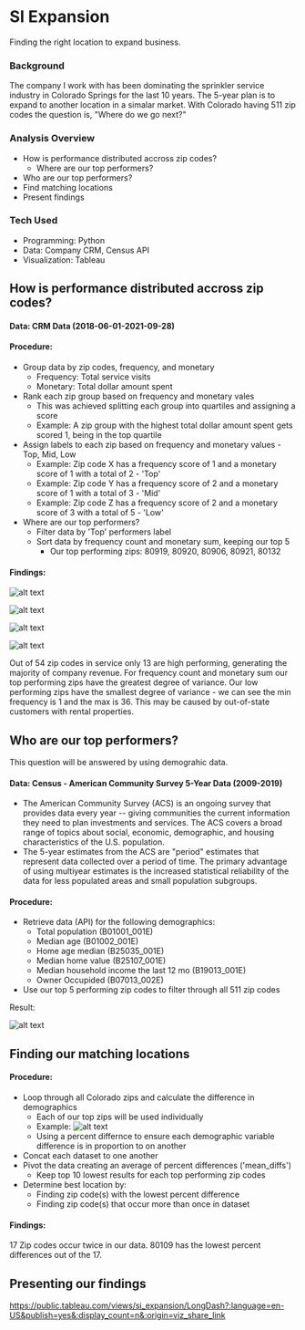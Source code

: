 # SI Expansion 

Finding the right location to expand business.

### Background

The company I work with has been dominating the sprinkler service industry in Colorado Springs for the last 10 years. The 5-year plan is to expand to another location in a simalar market. With Colorado having 511 zip codes the question is, "Where do we go next?" 

### Analysis Overview
- How is performance distributed accross zip codes?
  - Where are our top performers?
- Who are our top performers?
- Find matching locations
- Present findings

### Tech Used
- Programming: Python
- Data: Company CRM, Census API
- Visualization: Tableau

## How is performance distributed accross zip codes?
#### **Data:** CRM Data (2018-06-01-2021-09-28)
#### **Procedure:**
- Group data by zip codes, frequency, and monetary
  - Frequency: Total service visits
  - Monetary: Total dollar amount spent
- Rank each zip group based on frequency and monetary vales
  - This was achieved splitting each group into quartiles and assigning a score
  - Example: A zip group with the highest total dollar amount spent gets scored 1, being in the top quartile
- Assign labels to each zip based on frequency and monetary values - Top, Mid, Low
  - Example: Zip code X has a frequency score of 1 and a monetary score of 1 with a total of 2 - 'Top'
  - Example: Zip code Y has a frequency score of 2 and a monetary score of 1 with a total of 3 - 'Mid'
  - Example: Zip code Z has a frequency score of 2 and a monetary score of 3 with a total of 5 - 'Low'
- Where are our top performers?
  - Filter data by 'Top' performers label
  - Sort data by frequency count and monetary sum, keeping our top 5
    - Our top performing zips: 80919, 80920, 80906, 80921, 80132

#### **Findings:**

![alt text](/images/bar_groups.jpg)

![alt text](/images/hist_freq.jpg)

![alt text](/images/hist_mon.jpg)

![alt text](/images/group_stats.jpg)

Out of 54 zip codes in service only 13 are high performing, generating the majority of company revenue. 
For frequency count and monetary sum our top performing zips have the greatest degree of variance. 
Our low performing zips have the smallest degree of variance - we can see the min frequency is 1 and the max is 36. This may be caused by out-of-state customers with rental properties. 

## Who are our top performers?
This question will be answered by using demograhic data.
#### **Data:** Census - American Community Survey 5-Year Data (2009-2019)
- The American Community Survey (ACS) is an ongoing survey that provides data every year -- giving communities the current information they need to plan investments and services. The ACS covers a broad range of topics about social, economic, demographic, and housing characteristics of the U.S. population.
- The 5-year estimates from the ACS are "period" estimates that represent data collected over a period of time. The primary advantage of using multiyear estimates is the increased statistical reliability of the data for less populated areas and small population subgroups.

#### **Procedure:**
- Retrieve data (API) for the following demographics:
  - Total population (B01001_001E) 
  - Median age (B01002_001E)
  - Home age median (B25035_001E) 
  - Median home value (B25107_001E)
  - Median household income the last 12 mo (B19013_001E)
  - Owner Occupided (B07013_002E)
- Use our top 5 performing zip codes to filter through all 511 zip codes 

Result:

![alt text](/images/top_zip_demo_chart.jpg)

## Finding our matching locations

#### **Procedure:**
- Loop through all Colorado zips and calculate the difference in demographics
  - Each of our top zips will be used individually
  - Example:
![alt text](/images/zip_diff_chart.jpg)
  - Using a percent differnce to ensure each demographic variable difference is in proportion to on another
- Concat each dataset to one another
- Pivot the data creating an average of percent differences ('mean_diffs')
  - Keep top 10 lowest results for each top performing zip codes
- Determine best location by:
  - Finding zip code(s) with the lowest percent difference
  - Finding zip code(s) that occur more than once in dataset

#### **Findings:**
17 Zip codes occur twice in our data.
80109 has the lowest percent differences out of the 17.

## Presenting our findings

https://public.tableau.com/views/si_expansion/LongDash?:language=en-US&publish=yes&:display_count=n&:origin=viz_share_link
